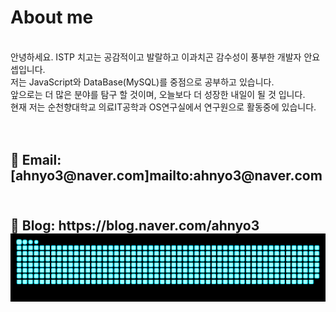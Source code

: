 
# About me
<br />
안녕하세요. ISTP 치고는 공감적이고 발랄하고 이과치곤 감수성이 풍부한 개발자 안요셉입니다.
<br />
저는 JavaScript와 DataBase(MySQL)를 중점으로 공부하고 있습니다.
<br />
앞으로는 더 많은 분야를 탐구 할 것이며, 오늘보다 더 성장한 내일이 될 것 입니다.
<br />
현재 저는 순천향대학교 의료IT공학과 OS연구실에서 연구원으로 활동중에 있습니다.
<br />
<br />
<br />
<h2> 📧 Email: [ahnyo3@naver.com]mailto:ahnyo3@naver.com
  <br />
  <br />
  
<h2> 📜 Blog: https://blog.naver.com/ahnyo3

<picture>
  <source
    media="(prefers-color-scheme: light)"
    srcset="
      https://raw.githubusercontent.com/platane/snk/output/github-contribution-grid-snake-light.svg
    "
  />
  <source
    media="(prefers-color-scheme: dark)"
    srcset="
      https://raw.githubusercontent.com/platane/snk/output/github-contribution-grid-snake.svg
    "
  />
  <img
    alt="github contribution grid snake animation"
    src="https://raw.githubusercontent.com/platane/snk/output/github-contribution-grid-snake.svg"
    style="filter: invert(100%) sepia(100%) saturate(10) hue-rotate(150deg);"
  />
</picture>


